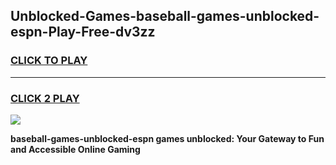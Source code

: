 
## Unblocked-Games-baseball-games-unblocked-espn-Play-Free-dv3zz
<h3>
<a href="https://premium76.site?title=baseball-games-unblocked-espn&ref=18A1">CLICK TO PLAY</a></h3>
<hr>

<h3>
<a href="https://premium76.site?title=baseball-games-unblocked-espn&ref=18A1">CLICK 2 PLAY</a>
  
</h3>

<a href="https://premium76.site?title=baseball-games-unblocked-espn&ref=18A1"><img src="https://clearcache.store/games.png"></a>


**baseball-games-unblocked-espn games unblocked: Your Gateway to Fun and Accessible Online Gaming**
